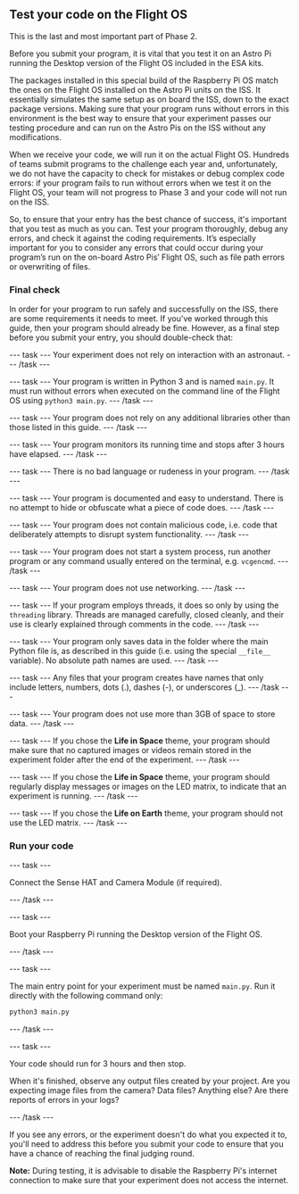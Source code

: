 ## Test your code on the Flight OS

This is the last and most important part of Phase 2.

Before you submit your program, it is vital that you test it on an Astro Pi running the Desktop version of the Flight OS included in the ESA kits. 

The packages installed in this special build of the Raspberry Pi OS match the ones on the Flight OS installed on the Astro Pi units on the ISS. It essentially simulates the same setup as on board the ISS, down to the exact package versions. Making sure that your program runs without errors in this environment is the best way to ensure that your experiment passes our testing procedure and can run on the Astro Pis on the ISS without any modifications. 

When we receive your code, we will run it on the actual Flight OS. Hundreds of teams submit programs to the challenge each year and, unfortunately, we do not have the capacity to check for mistakes or debug complex code errors: if your program fails to run without errors when we test it on the Flight OS, your team will not progress to Phase 3 and your code will not run on the ISS. 

So, to ensure that your entry has the best chance of success, it's important that you test as much as you can. Test your program thoroughly, debug any errors, and check it against the coding requirements. It’s especially important for you to consider any errors that could occur during your program’s run on the on-board Astro Pis’ Flight OS, such as file path errors or overwriting of files.

### Final check

In order for your program to run safely and successfully on the ISS, there are some requirements it needs to meet. If you've worked through this guide, then your program should already be fine. However, as a final step before you submit your entry, you should double-check that:

--- task ---
Your experiment does not rely on interaction with an astronaut.
--- /task ---

--- task ---
Your program is written in Python 3 and is named `main.py`. It must run without errors when executed on the command line of the Flight OS using `python3 main.py`.
--- /task ---

--- task ---
Your program does not rely on any additional libraries other than those listed in this guide.
--- /task ---

--- task ---
Your program monitors its running time and stops after 3 hours have elapsed.
--- /task ---

--- task ---
There is no bad language or rudeness in your program.
--- /task ---

--- task ---
Your program is documented and easy to understand. There is no attempt to hide or obfuscate what a piece of code does.
--- /task ---

--- task ---
Your program does not contain malicious code, i.e. code that deliberately attempts to disrupt system functionality.
--- /task ---

--- task ---
Your program does not start a system process, run another program or any command usually entered on the terminal, e.g. `vcgencmd`.
--- /task ---

--- task ---
Your program does not use networking.
--- /task ---

--- task ---
If your program employs threads, it does so only by using the `threading` library. Threads are managed carefully, closed cleanly, and their use is clearly explained through comments in the code.
--- /task ---

--- task ---
Your program only saves data in the folder where the main Python file is, as described in this guide (i.e. using the special `__file__` variable). No absolute path names are used.
--- /task ---

--- task ---
Any files that your program creates have names that only include letters, numbers, dots (.), dashes (-), or underscores (_).
--- /task ---

--- task ---
Your program does not use more than 3GB of space to store data.
--- /task ---

--- task ---
If you chose the __Life in Space__ theme, your program should make sure that no captured images or videos remain stored in the experiment folder after the end of the experiment.
--- /task ---

--- task ---
If you chose the __Life in Space__ theme, your program should regularly display messages or images on the LED matrix, to indicate that an experiment is running.
--- /task ---

--- task ---
If you chose the __Life on Earth__ theme, your program should not use the LED matrix.
--- /task ---

### Run your code

--- task ---

Connect the Sense HAT and Camera Module (if required).

--- /task ---

--- task ---

Boot your Raspberry Pi running the Desktop version of the Flight OS.

--- /task ---

--- task ---

The main entry point for your experiment must be named `main.py`. Run it directly with the following command only:

```bash
python3 main.py
```

--- /task ---

--- task ---

Your code should run for 3 hours and then stop.

When it's finished, observe any output files created by your project. Are you expecting image files from the camera? Data files? Anything else? Are there reports of errors in your logs?

--- /task ---

If you see any errors, or the experiment doesn't do what you expected it to, you'll need to address this before you submit your code to ensure that you have a chance of reaching the final judging round.

**Note:** During testing, it is advisable to disable the Raspberry Pi's internet connection to make sure that your experiment does not access the internet.
